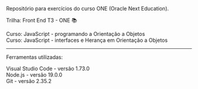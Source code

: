Repositório para exercícios do curso ONE (Oracle Next Education).


Trilha: Front End T3 - ONE &#128218;

Curso: JavaScript - programando a Orientação a Objetos<br>
Curso: JavaScript - interfaces e Herança em Orientação a Objetos

______________________________________________________________
Ferramentas utilizadas:

Visual Studio Code - versão 1.73.0<br>
Node.js - versão 19.0.0<br>
Git - versão 2.35.2
